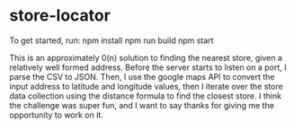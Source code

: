 # store-locator

To get started, run:
npm install
npm run build
npm start

This is an approximately 0(n) solution to finding the nearest store, given a relatively well formed address. Before the server starts to listen on a port, I parse the CSV to JSON.  Then, I use the google maps API to convert the input address to latitude and longitude values, then I iterate over the store data collection using the distance formula to find the closest store.  I think the challenge was super fun, and I want to say thanks for giving me the opportunity to work on it. 
